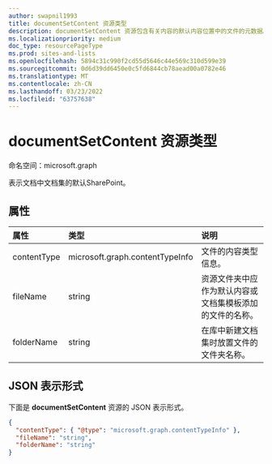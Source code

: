 ```yaml
---
author: swapnil1993
title: documentSetContent 资源类型
description: documentSetContent 资源包含有关内容的默认内容位置中的文件的元数据。
ms.localizationpriority: medium
doc_type: resourcePageType
ms.prod: sites-and-lists
ms.openlocfilehash: 5894c31c990f2cd55d5646c44e569c310d599e39
ms.sourcegitcommit: 0d6d39dd6450e0c5fd6844cb78aead00a0782e46
ms.translationtype: MT
ms.contentlocale: zh-CN
ms.lasthandoff: 03/23/2022
ms.locfileid: "63757638"
---
```

# <a name="documentsetcontent-resource-type"></a>documentSetContent 资源类型

命名空间：microsoft.graph

表示文档中文档集的默认SharePoint。
## <a name="properties"></a>属性

| 属性  | 类型    | 说明|
|:---------------|:--------|:--------------------------------------------------|
| contentType    | microsoft.graph.contentTypeInfo | 文件的内容类型信息。 |
| fileName      | string  | 资源文件夹中应作为默认内容或文档集模板添加的文件的名称。|
| folderName         | string  | 在库中新建文档集时放置文件的文件夹名称。|

## <a name="json-representation"></a>JSON 表示形式

下面是 **documentSetContent** 资源的 JSON 表示形式。
<!-- { "blockType": "resource", "@odata.type": "microsoft.graph.documentSetContent" } -->

```json
{
  "contentType": { "@type": "microsoft.graph.contentTypeInfo" },
  "fileName": "string",
  "folderName": "string"
}
```
